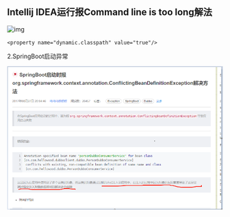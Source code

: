 ## Intellij IDEA运行报Command line is too long解法

![img](/static/image/import.png)

```
<property name="dynamic.classpath" value="true"/>
```

2.SpringBoot启动异常

![](/assets/springboot启动异常.png)

